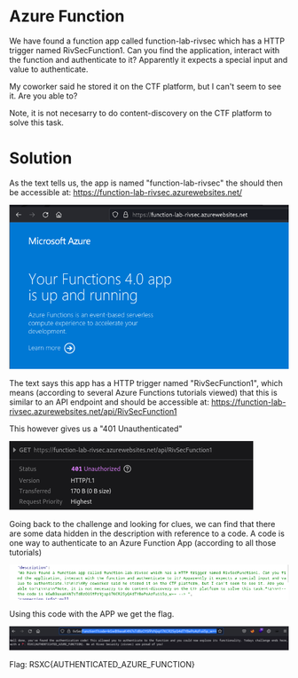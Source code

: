 # Azure Function

We have found a function app called function-lab-rivsec which has a HTTP trigger named RivSecFunction1. Can you find the application, interact with the function and authenticate to it? Apparently it expects a special input and value to authenticate.

My coworker said he stored it on the CTF platform, but I can't seem to see it. Are you able to?

Note, it is not necesarry to do content-discovery on the CTF platform to solve this task.


# Solution

As the text tells us, the app is named "function-lab-rivsec" the should then be accessible at: https://function-lab-rivsec.azurewebsites.net/

![](images/cloud-azure-functions-02.png)

The text says this app has a HTTP trigger named "RivSecFunction1", which means (according to several Azure Functions tutorials viewed) that this is similar to an API endpoint and should be accessible at: https://function-lab-rivsec.azurewebsites.net/api/RivSecFunction1

This however gives us a "401 Unauthenticated"

![](images/cloud-azure-functions-03.png)

Going back to the challenge and looking for clues, we can find that there are some data hidden in the description with reference to a code. A code is one way to authenticate to an Azure Function App (according to all those tutorials)

![](images/cloud-azure-functions-01.png)

Using this code with the APP we get the flag.

![](images/cloud-azure-functions-04.png)


Flag: RSXC{AUTHENTICATED_AZURE_FUNCTION}

